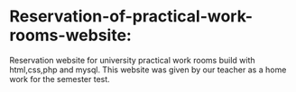 # Reservation-of-practical-work-rooms-website:
Reservation website for university practical work rooms build with html,css,php and mysql.
This website was given by our teacher as a home work for the semester test.
